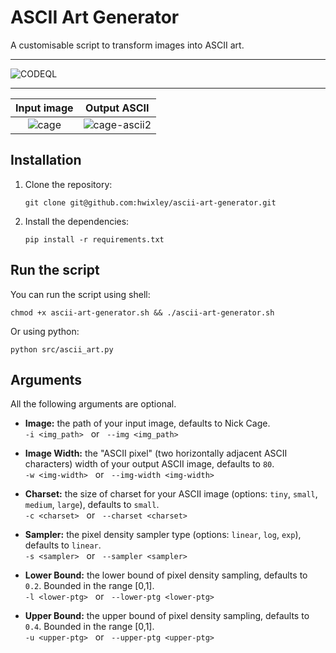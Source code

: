 # ASCII Art Generator
A customisable script to transform images into ASCII art.

<hr>

![CODEQL](https://github.com/hwixley/ascii-art-generator/actions/workflows/codeql.yml/badge.svg)

<hr>

Input image                |  Output ASCII
:-------------------------:|:-------------------------:
![cage](https://github.com/hwixley/ascii-art-generator/assets/57837950/2380ff4d-09a9-433e-a4e4-a0ff00c451fe) | ![cage-ascii2](https://github.com/hwixley/ascii-art-generator/assets/57837950/d2e3cfa9-7c9c-40cc-8eb2-e575ffe7eafe)

## Installation

1. Clone the repository:
   ```
   git clone git@github.com:hwixley/ascii-art-generator.git
   ```
2. Install the dependencies:
   ```
   pip install -r requirements.txt
   ```

## Run the script
You can run the script using shell:
```
chmod +x ascii-art-generator.sh && ./ascii-art-generator.sh
```
Or using python:
```
python src/ascii_art.py
```

## Arguments
All the following arguments are optional.

- __Image:__ the path of your input image, defaults to Nick Cage.<br>`-i <img_path>` &nbsp; or &nbsp;  `--img <img_path>`

- __Image Width:__ the "ASCII pixel" (two horizontally adjacent ASCII characters) width of your output ASCII image, defaults to `80`.<br>`-w <img-width>` &nbsp; or &nbsp; `--img-width <img-width>`

- __Charset:__ the size of charset for your ASCII image (options: `tiny`, `small`, `medium`, `large`), defaults to `small`.<br>`-c <charset>` &nbsp; or &nbsp; `--charset <charset>`

- __Sampler:__ the pixel density sampler type (options: `linear`, `log`, `exp`), defaults to `linear`.<br>`-s <sampler>` &nbsp; or &nbsp; `--sampler <sampler>`

- __Lower Bound:__ the lower bound of pixel density sampling, defaults to `0.2`. Bounded in the range [0,1].<br>`-l <lower-ptg>` &nbsp; or &nbsp; `--lower-ptg <lower-ptg>`

- __Upper Bound:__ the upper bound of pixel density sampling, defaults to `0.4`. Bounded in the range [0,1].<br>`-u <upper-ptg>` &nbsp; or &nbsp; `--upper-ptg <upper-ptg>`
